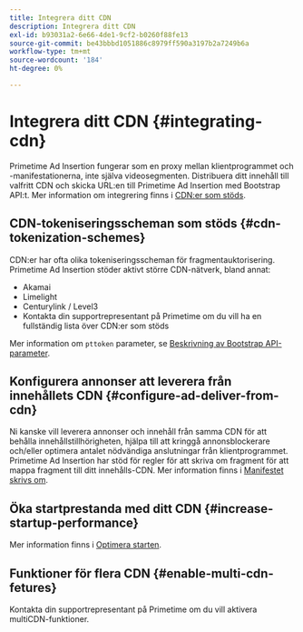 ```yaml
---
title: Integrera ditt CDN
description: Integrera ditt CDN
exl-id: b93031a2-6e66-4de1-9cf2-b0260f88fe13
source-git-commit: be43bbbd1051886c8979ff590a3197b2a7249b6a
workflow-type: tm+mt
source-wordcount: '184'
ht-degree: 0%

---
```


# Integrera ditt CDN {#integrating-cdn}

Primetime Ad Insertion fungerar som en proxy mellan klientprogrammet och -manifestationerna, inte själva videosegmenten. Distribuera ditt innehåll till valfritt CDN och skicka URL:en till Primetime Ad Insertion med Bootstrap API:t. Mer information om integrering finns i [CDN:er som stöds](/help/primetime-ad-insertion/technical-reference/supported-cdns.md).

## CDN-tokeniseringsscheman som stöds {#cdn-tokenization-schemes}

CDN:er har ofta olika tokeniseringsscheman för fragmentauktorisering. Primetime Ad Insertion stöder aktivt större CDN-nätverk, bland annat:

* Akamai
* Limelight
* Centurylink / Level3
* Kontakta din supportrepresentant på Primetime om du vill ha en fullständig lista över CDN:er som stöds

Mer information om `pttoken` parameter, se [Beskrivning av Bootstrap API-parameter](/help/primetime-ad-insertion/technical-reference/bootstrap-api.md#parameter-description).

## Konfigurera annonser att leverera från innehållets CDN {#configure-ad-deliver-from-cdn}

Ni kanske vill leverera annonser och innehåll från samma CDN för att behålla innehållstillhörigheten, hjälpa till att kringgå annonsblockerare och/eller optimera antalet nödvändiga anslutningar från klientprogrammet. Primetime Ad Insertion har stöd för regler för att skriva om fragment för att mappa fragment till ditt innehålls-CDN. Mer information finns i [Manifestet skrivs om](/help/primetime-ad-insertion/technical-reference/manifest-rewriting.md).

## Öka startprestanda med ditt CDN {#increase-startup-performance}

Mer information finns i [Optimera starten](/help/primetime-ad-insertion/best-practices/optimize-video-startup-time.md).

## Funktioner för flera CDN {#enable-multi-cdn-fetures}

Kontakta din supportrepresentant på Primetime om du vill aktivera multiCDN-funktioner.
